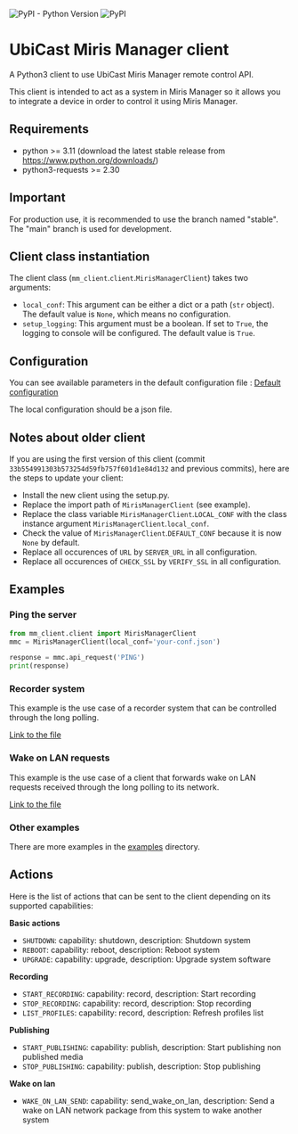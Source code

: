 ![PyPI - Python Version](https://img.shields.io/pypi/pyversions/miris-manager-client.svg)
![PyPI](https://img.shields.io/pypi/v/miris-manager-client.svg)

# UbiCast Miris Manager client

A Python3 client to use UbiCast Miris Manager remote control API.

This client is intended to act as a system in Miris Manager so it allows you to integrate a device in order to control it using Miris Manager.


## Requirements

* python >= 3.11 (download the latest stable release from https://www.python.org/downloads/)
* python3-requests >= 2.30


## Important

For production use, it is recommended to use the branch named "stable". The "main" branch is used for development.


## Client class instantiation

The client class (`mm_client`.`client`.`MirisManagerClient`) takes two arguments:
* `local_conf`: This argument can be either a dict or a path (`str` object). The default value is `None`, which means no configuration.
* `setup_logging`: This argument must be a boolean. If set to `True`, the logging to console will be configured. The default value is `True`.


## Configuration

You can see available parameters in the default configuration file :
[Default configuration](/mm_client/conf.py)

The local configuration should be a json file.


## Notes about older client

If you are using the first version of this client (commit `33b554991303b573254d59fb757f601d1e84d132` and previous commits), here are the steps to update your client:

* Install the new client using the setup.py.
* Replace the import path of `MirisManagerClient` (see example).
* Replace the class variable `MirisManagerClient`.`LOCAL_CONF` with the class instance argument `MirisManagerClient`.`local_conf`.
* Check the value of `MirisManagerClient`.`DEFAULT_CONF` because it is now `None` by default.
* Replace all occurences of `URL` by `SERVER_URL` in all configuration.
* Replace all occurences of `CHECK_SSL` by `VERIFY_SSL` in all configuration.


## Examples

### Ping the server

``` python
from mm_client.client import MirisManagerClient
mmc = MirisManagerClient(local_conf='your-conf.json')

response = mmc.api_request('PING')
print(response)
```


### Recorder system

This example is the use case of a recorder system that can be controlled through the long polling.

[Link to the file](/examples/recorder_controller.py)


### Wake on LAN requests

This example is the use case of a client that forwards wake on LAN requests received through the long polling to its network.

[Link to the file](/examples/wol_relay.py)


### Other examples

There are more examples in the [examples](/examples) directory.


## Actions

Here is the list of actions that can be sent to the client depending on its supported capabilities:

**Basic actions**

* `SHUTDOWN`: capability: shutdown, description: Shutdown system
* `REBOOT`: capability: reboot, description: Reboot system
* `UPGRADE`: capability: upgrade, description: Upgrade system software

**Recording**

* `START_RECORDING`: capability: record, description: Start recording
* `STOP_RECORDING`: capability: record, description: Stop recording
* `LIST_PROFILES`: capability: record, description: Refresh profiles list

**Publishing**

* `START_PUBLISHING`: capability: publish, description: Start publishing non published media
* `STOP_PUBLISHING`: capability: publish, description: Stop publishing

**Wake on lan**

* `WAKE_ON_LAN_SEND`: capability: send_wake_on_lan, description: Send a wake on LAN network package from this system to wake another system
